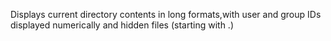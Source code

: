 Displays current directory contents in long formats,with user and group IDs displayed numerically and hidden files (starting with .)
